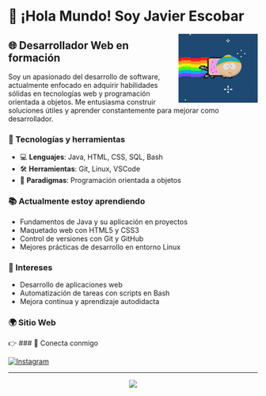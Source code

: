 # 👋 ¡Hola Mundo! Soy Javier Escobar

<img src="./south-park-nyan.gif" align="right" width="160"/>

## 🌐 Desarrollador Web en formación

Soy un apasionado del desarrollo de software, actualmente enfocado en adquirir habilidades sólidas en tecnologías web y programación orientada a objetos. Me entusiasma construir soluciones útiles y aprender constantemente para mejorar como desarrollador.

### 🚀 Tecnologías y herramientas

- 💻 **Lenguajes**: Java, HTML, CSS, SQL, Bash
- 🛠️ **Herramientas**: Git, Linux, VSCode
- 🧠 **Paradigmas**: Programación orientada a objetos

### 📚 Actualmente estoy aprendiendo

- Fundamentos de Java y su aplicación en proyectos
- Maquetado web con HTML5 y CSS3
- Control de versiones con Git y GitHub
- Mejores prácticas de desarrollo en entorno Linux

### 🌱 Intereses

- Desarrollo de aplicaciones web
- Automatización de tareas con scripts en Bash
- Mejora continua y aprendizaje autodidacta

### 🌍 Sitio Web

👉 ### 📲 Conecta conmigo

<p align="left">
  <a href="https://instagram.com/TU_USUARIO_AQUI" target="_blank">
    <img src="https://img.shields.io/badge/Instagram-%23E4405F.svg?style=for-the-badge&logo=Instagram&logoColor=white" alt="Instagram" />
  </a>
</p>


---

<p align="center">
  <img src="https://skillicons.dev/icons?i=html,css,java,git,linux,bash,sql" />
</p>
